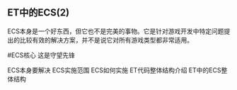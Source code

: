 ET中的ECS(2)
----------------------------
ECS本身是一个好东西，但它也不是完美的事物。它是针对游戏开发中特定问题提出的比较有效的解决方案，并不是说它对所有游戏类型都非常适用。

#ECS核心
这是守望先锋

ECS本身要解决
ECS实施范围
ECS如何实施
ET代码整体结构介绍
ET中的ECS整体结构